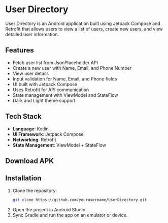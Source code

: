 # User Directory

User Directory is an Android application built using Jetpack Compose and Retrofit that allows users to view a list of users, create new users, and view detailed user information.

## Features

- Fetch user list from JsonPlaceholder API
- Create a new user with Name, Email, and Phone Number
- View user details
- Input validation for Name, Email, and Phone fields
- UI built with Jetpack Compose
- Uses Retrofit for API communication
- State management with ViewModel and StateFlow
- Dark and Light theme support

## Tech Stack

- **Language**: Kotlin
- **UI Framework**: Jetpack Compose
- **Networking**: Retrofit
- **State Management**: ViewModel + StateFlow

## Download APK



## Installation

1. Clone the repository:
   ```sh
   git clone https://github.com/yourusername/UserDirectory.git
   ```
2. Open the project in Android Studio.
3. Sync Gradle and run the app on an emulator or device.

